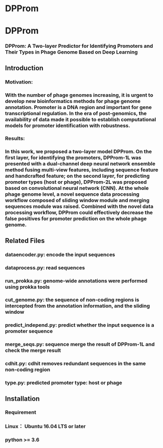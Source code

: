 # DPProm
# DPProm
### DPProm: A Two-layer Predictor for Identifying Promoters and Their Types in Phage Genome Based on Deep Learning
## Introduction
### Motivation:
### With the number of phage genomes increasing, it is urgent to develop new bioinformatics methods for phage genome annotation. Promoter is a DNA region and important for gene transcriptional regulation. In the era of post-genomics, the availability of data made it possible to establish computational models for promoter identification with robustness.
### Results:
### In this work, we proposed a two-layer model DPProm. On the first layer, for identifying the promoters, DPProm-1L was presented with a dual-channel deep neural network ensemble method fusing multi-view features, including sequence feature and handcrafted feature; on the second layer, for predicting promoter types (host or phage), DPProm-2L was proposed based on convolutional neural network (CNN). At the whole phage genome level, a novel sequence data processing workflow composed of sliding window module and merging sequences module was raised. Combined with the novel data processing workflow, DPProm could effectively decrease the false positives for promoter prediction on the whole phage genome.
## Related Files
### dataencoder.py: encode the input sequences
### dataprocess.py: read sequences
### run_prokka.py: genome-wide annotations were performed using prokka tools
### cut_genome.py: the sequence of non-coding regions is intercepted from the annotation information, and the sliding window
### predict_independ.py: predict whether the input sequence is a promoter sequence
### merge_seqs.py: sequence merge the result of DPProm-1L and check the merge result
### cdhit.py: cdhit removes redundant sequences in the same non-coding region
### type.py: predicted promoter type: host or phage
## Installation
### Requirement
### Linux： Ubuntu 16.04 LTS or later
### python >= 3.6
